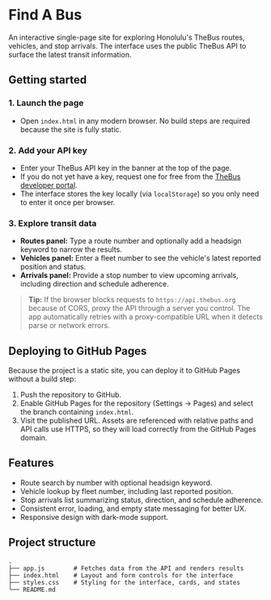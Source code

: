 # Find A Bus

An interactive single-page site for exploring Honolulu's TheBus routes, vehicles, and stop arrivals. The interface uses the public TheBus API to surface the latest transit information.

## Getting started

### 1. Launch the page

- Open `index.html` in any modern browser. No build steps are required because the site is fully static.

### 2. Add your API key

- Enter your TheBus API key in the banner at the top of the page.
- If you do not yet have a key, request one for free from the [TheBus developer portal](https://www.honolulutransit.org/).
- The interface stores the key locally (via `localStorage`) so you only need to enter it once per browser.

### 3. Explore transit data

- **Routes panel:** Type a route number and optionally add a headsign keyword to narrow the results.
- **Vehicles panel:** Enter a fleet number to see the vehicle's latest reported position and status.
- **Arrivals panel:** Provide a stop number to view upcoming arrivals, including direction and schedule adherence.

> **Tip:** If the browser blocks requests to `https://api.thebus.org` because of CORS, proxy the API through a server you control. The app automatically retries with a proxy-compatible URL when it detects parse or network errors.

## Deploying to GitHub Pages

Because the project is a static site, you can deploy it to GitHub Pages without a build step:

1. Push the repository to GitHub.
2. Enable GitHub Pages for the repository (Settings → Pages) and select the branch containing `index.html`.
3. Visit the published URL. Assets are referenced with relative paths and API calls use HTTPS, so they will load correctly from the GitHub Pages domain.

## Features

- Route search by number with optional headsign keyword.
- Vehicle lookup by fleet number, including last reported position.
- Stop arrivals list summarizing status, direction, and schedule adherence.
- Consistent error, loading, and empty state messaging for better UX.
- Responsive design with dark-mode support.

## Project structure

```
.
├── app.js        # Fetches data from the API and renders results
├── index.html    # Layout and form controls for the interface
├── styles.css    # Styling for the interface, cards, and states
└── README.md
```
